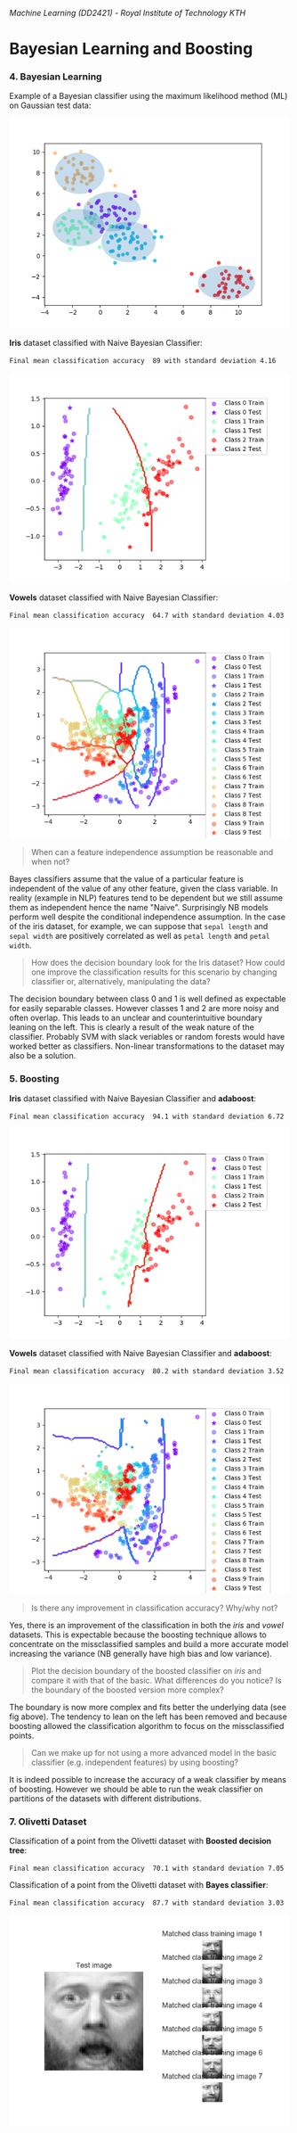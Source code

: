 *Machine Learning (DD2421) - Royal Institute of Technology KTH*
# Bayesian Learning and Boosting


### 4. Bayesian Learning
Example of a Bayesian classifier using the maximum likelihood method (ML) on Gaussian test data:
<p align="center"><img src="https://github.com/SimoneStefani/kth-dd2421/blob/master/bayes-classifier/assets/categories.png"></p>

**Iris** dataset classified with Naive Bayesian Classifier:

`Final mean classification accuracy  89 with standard deviation 4.16`
<p align="center"><img src="https://github.com/SimoneStefani/kth-dd2421/blob/master/bayes-classifier/assets/iris.png"></p>

**Vowels** dataset classified with Naive Bayesian Classifier:

`Final mean classification accuracy  64.7 with standard deviation 4.03`
<p align="center"><img src="https://github.com/SimoneStefani/kth-dd2421/blob/master/bayes-classifier/assets/vowels.png"></p>

> When can a feature independence assumption be reasonable and when not?

Bayes classifiers assume that the value of a particular feature is independent of the value of any other feature, given the class variable. In reality (example in NLP) features tend to be dependent but we still assume them as independent hence the name "Naive". Surprisingly NB models perform well despite the conditional independence assumption. In the case of the iris dataset, for example, we can suppose that `sepal length` and `sepal width` are positively correlated as well as `petal length` and `petal width`.

> How does the decision boundary look for the Iris dataset? How could one improve
the classification results for this scenario by changing classifier or, alternatively,
manipulating the data?

The decision boundary between class 0 and 1 is well defined as expectable for easily separable classes. However classes 1 and 2 are more noisy and often overlap. This leads to an unclear and counterintuitive boundary leaning on the left. This is clearly a result of the weak nature of the classifier. Probably SVM with slack veriables or random forests would have worked better as classifiers. Non-linear transformations to the dataset may also be a solution.


### 5. Boosting

**Iris** dataset classified with Naive Bayesian Classifier and **adaboost**:

`Final mean classification accuracy  94.1 with standard deviation 6.72`
<p align="center"><img src="https://github.com/SimoneStefani/kth-dd2421/blob/master/bayes-classifier/assets/iris_boost.png"></p>

**Vowels** dataset classified with Naive Bayesian Classifier and **adaboost**:

`Final mean classification accuracy  80.2 with standard deviation 3.52`
<p align="center"><img src="https://github.com/SimoneStefani/kth-dd2421/blob/master/bayes-classifier/assets/vowels_boost.png"></p>

> Is there any improvement in classification accuracy? Why/why not?

Yes, there is an improvement of the classification in both the *iris* and *vowel* datasets. This is expectable because the boosting technique allows to concentrate on the missclassified samples and build a more accurate model increasing the variance (NB generally have high bias and low variance).

> Plot the decision boundary of the boosted classifier on *iris* and compare it with that of the basic. What differences do you notice? Is the boundary of the boosted version more complex?

The boundary is now more complex and fits better the underlying data (see fig above). The tendency to lean on the left has been removed and because boosting allowed the classification algorithm to focus on the missclassified  points.

> Can we make up for not using a more advanced model in the basic classifier (e.g. independent features) by using boosting?

It is indeed possible to increase the accuracy of a weak classifier by means of boosting. However we should be able to run the weak classifier on partitions of the datasets with different distributions.


### 7. Olivetti Dataset

Classification of a point from the Olivetti dataset with **Boosted decision tree**:

`Final mean classification accuracy  70.1 with standard deviation 7.05`


Classification of a point from the Olivetti dataset with **Bayes classifier**:

`Final mean classification accuracy  87.7 with standard deviation 3.03`

<p align="center"><img src="https://github.com/SimoneStefani/kth-dd2421/blob/master/bayes-classifier/assets/olivetti_dectree.png"></p>

